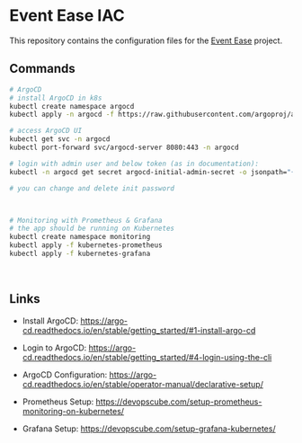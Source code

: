 # Event Ease IAC
This repository contains the configuration files for the [Event Ease](https://github.com/omarade/EventEase) project.

## Commands

```bash
# ArgoCD
# install ArgoCD in k8s
kubectl create namespace argocd
kubectl apply -n argocd -f https://raw.githubusercontent.com/argoproj/argo-cd/stable/manifests/install.yaml

# access ArgoCD UI
kubectl get svc -n argocd
kubectl port-forward svc/argocd-server 8080:443 -n argocd

# login with admin user and below token (as in documentation):
kubectl -n argocd get secret argocd-initial-admin-secret -o jsonpath="{.data.password}" | base64 --decode && echo

# you can change and delete init password



# Monitoring with Prometheus & Grafana
# the app should be running on Kubernetes
kubectl create namespace monitoring
kubectl apply -f kubernetes-prometheus
kubectl apply -f kubernetes-grafana
```
</br>

## Links

* Install ArgoCD: https://argo-cd.readthedocs.io/en/stable/getting_started/#1-install-argo-cd

* Login to ArgoCD: https://argo-cd.readthedocs.io/en/stable/getting_started/#4-login-using-the-cli

* ArgoCD Configuration: https://argo-cd.readthedocs.io/en/stable/operator-manual/declarative-setup/

* Prometheus Setup: https://devopscube.com/setup-prometheus-monitoring-on-kubernetes/

* Grafana Setup: https://devopscube.com/setup-grafana-kubernetes/